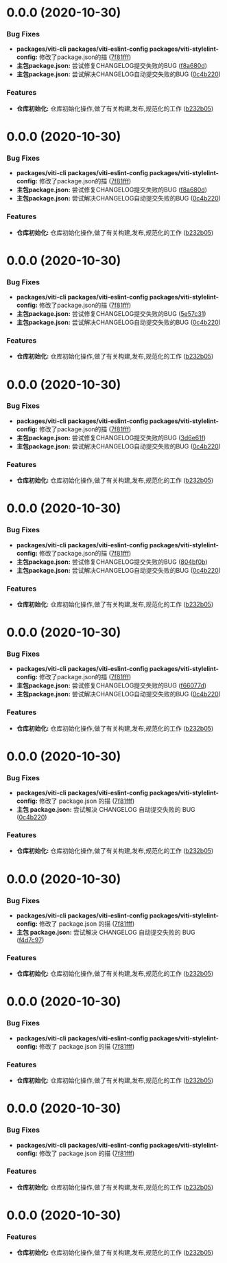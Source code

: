 # 0.0.0 (2020-10-30)


### Bug Fixes

* **packages/viti-cli packages/viti-eslint-config packages/viti-stylelint-config:** 修改了package.json的描 ([7f81fff](https://user/haoziqaq/viti-next/commits/7f81fff7c0e78c6ecc44afed70b1bcac950b4a5a))
* **主包package.json:** 尝试修复CHANGELOG提交失败的BUG ([f8a680d](https://user/haoziqaq/viti-next/commits/f8a680d4654726c1bf9fd8e922c492cb6dbd20df))
* **主包package.json:** 尝试解决CHANGELOG自动提交失败的BUG ([0c4b220](https://user/haoziqaq/viti-next/commits/0c4b220904a73206125f18b386e14bd9313be1aa))


### Features

* **仓库初始化:** 仓库初始化操作,做了有关构建,发布,规范化的工作 ([b232b05](https://user/haoziqaq/viti-next/commits/b232b05aa26221aad8ddd6256cd9a6b7cdb79d60))



# 0.0.0 (2020-10-30)


### Bug Fixes

* **packages/viti-cli packages/viti-eslint-config packages/viti-stylelint-config:** 修改了package.json的描 ([7f81fff](https://user/haoziqaq/viti-next/commits/7f81fff7c0e78c6ecc44afed70b1bcac950b4a5a))
* **主包package.json:** 尝试修复CHANGELOG提交失败的BUG ([f8a680d](https://user/haoziqaq/viti-next/commits/f8a680d4654726c1bf9fd8e922c492cb6dbd20df))
* **主包package.json:** 尝试解决CHANGELOG自动提交失败的BUG ([0c4b220](https://user/haoziqaq/viti-next/commits/0c4b220904a73206125f18b386e14bd9313be1aa))


### Features

* **仓库初始化:** 仓库初始化操作,做了有关构建,发布,规范化的工作 ([b232b05](https://user/haoziqaq/viti-next/commits/b232b05aa26221aad8ddd6256cd9a6b7cdb79d60))



# 0.0.0 (2020-10-30)


### Bug Fixes

* **packages/viti-cli packages/viti-eslint-config packages/viti-stylelint-config:** 修改了package.json的描 ([7f81fff](https://user/haoziqaq/viti-next/commits/7f81fff7c0e78c6ecc44afed70b1bcac950b4a5a))
* **主包package.json:** 尝试修复CHANGELOG提交失败的BUG ([5e57c31](https://user/haoziqaq/viti-next/commits/5e57c31b8008e27323f9ca6da003b0eae901db4d))
* **主包package.json:** 尝试解决CHANGELOG自动提交失败的BUG ([0c4b220](https://user/haoziqaq/viti-next/commits/0c4b220904a73206125f18b386e14bd9313be1aa))


### Features

* **仓库初始化:** 仓库初始化操作,做了有关构建,发布,规范化的工作 ([b232b05](https://user/haoziqaq/viti-next/commits/b232b05aa26221aad8ddd6256cd9a6b7cdb79d60))



# 0.0.0 (2020-10-30)


### Bug Fixes

* **packages/viti-cli packages/viti-eslint-config packages/viti-stylelint-config:** 修改了package.json的描 ([7f81fff](https://user/haoziqaq/viti-next/commits/7f81fff7c0e78c6ecc44afed70b1bcac950b4a5a))
* **主包package.json:** 尝试修复CHANGELOG提交失败的BUG ([3d6e61f](https://user/haoziqaq/viti-next/commits/3d6e61f3c6157c2ecc266cca3208e1c56e665af3))
* **主包package.json:** 尝试解决CHANGELOG自动提交失败的BUG ([0c4b220](https://user/haoziqaq/viti-next/commits/0c4b220904a73206125f18b386e14bd9313be1aa))


### Features

* **仓库初始化:** 仓库初始化操作,做了有关构建,发布,规范化的工作 ([b232b05](https://user/haoziqaq/viti-next/commits/b232b05aa26221aad8ddd6256cd9a6b7cdb79d60))



# 0.0.0 (2020-10-30)


### Bug Fixes

* **packages/viti-cli packages/viti-eslint-config packages/viti-stylelint-config:** 修改了package.json的描 ([7f81fff](https://user/haoziqaq/viti-next/commits/7f81fff7c0e78c6ecc44afed70b1bcac950b4a5a))
* **主包package.json:** 尝试修复CHANGELOG提交失败的BUG ([804bf0b](https://user/haoziqaq/viti-next/commits/804bf0bb2a5abaf0f682150a4ee76e8763188413))
* **主包package.json:** 尝试解决CHANGELOG自动提交失败的BUG ([0c4b220](https://user/haoziqaq/viti-next/commits/0c4b220904a73206125f18b386e14bd9313be1aa))


### Features

* **仓库初始化:** 仓库初始化操作,做了有关构建,发布,规范化的工作 ([b232b05](https://user/haoziqaq/viti-next/commits/b232b05aa26221aad8ddd6256cd9a6b7cdb79d60))



# 0.0.0 (2020-10-30)


### Bug Fixes

* **packages/viti-cli packages/viti-eslint-config packages/viti-stylelint-config:** 修改了package.json的描 ([7f81fff](https://user/haoziqaq/viti-next/commits/7f81fff7c0e78c6ecc44afed70b1bcac950b4a5a))
* **主包package.json:** 尝试修复CHANGELOG提交失败的BUG ([f66077d](https://user/haoziqaq/viti-next/commits/f66077dca029493f22c2ea69bfefc42245fb3406))
* **主包package.json:** 尝试解决CHANGELOG自动提交失败的BUG ([0c4b220](https://user/haoziqaq/viti-next/commits/0c4b220904a73206125f18b386e14bd9313be1aa))


### Features

* **仓库初始化:** 仓库初始化操作,做了有关构建,发布,规范化的工作 ([b232b05](https://user/haoziqaq/viti-next/commits/b232b05aa26221aad8ddd6256cd9a6b7cdb79d60))



# 0.0.0 (2020-10-30)

### Bug Fixes

- **packages/viti-cli packages/viti-eslint-config packages/viti-stylelint-config:** 修改了 package.json 的描 ([7f81fff](https://user/haoziqaq/viti-next/commits/7f81fff7c0e78c6ecc44afed70b1bcac950b4a5a))
- **主包 package.json:** 尝试解决 CHANGELOG 自动提交失败的 BUG ([0c4b220](https://user/haoziqaq/viti-next/commits/0c4b220904a73206125f18b386e14bd9313be1aa))

### Features

- **仓库初始化:** 仓库初始化操作,做了有关构建,发布,规范化的工作 ([b232b05](https://user/haoziqaq/viti-next/commits/b232b05aa26221aad8ddd6256cd9a6b7cdb79d60))

# 0.0.0 (2020-10-30)

### Bug Fixes

- **packages/viti-cli packages/viti-eslint-config packages/viti-stylelint-config:** 修改了 package.json 的描 ([7f81fff](https://user/haoziqaq/viti-next/commits/7f81fff7c0e78c6ecc44afed70b1bcac950b4a5a))
- **主包 package.json:** 尝试解决 CHANGELOG 自动提交失败的 BUG ([f4d7c97](https://user/haoziqaq/viti-next/commits/f4d7c976e9b7c6e086b8f28ac613100523c90ea6))

### Features

- **仓库初始化:** 仓库初始化操作,做了有关构建,发布,规范化的工作 ([b232b05](https://user/haoziqaq/viti-next/commits/b232b05aa26221aad8ddd6256cd9a6b7cdb79d60))

# 0.0.0 (2020-10-30)

### Bug Fixes

- **packages/viti-cli packages/viti-eslint-config packages/viti-stylelint-config:** 修改了 package.json 的描 ([7f81fff](https://user/haoziqaq/viti-next/commits/7f81fff7c0e78c6ecc44afed70b1bcac950b4a5a))

### Features

- **仓库初始化:** 仓库初始化操作,做了有关构建,发布,规范化的工作 ([b232b05](https://user/haoziqaq/viti-next/commits/b232b05aa26221aad8ddd6256cd9a6b7cdb79d60))

# 0.0.0 (2020-10-30)

### Bug Fixes

- **packages/viti-cli packages/viti-eslint-config packages/viti-stylelint-config:** 修改了 package.json 的描 ([7f81fff](https://user/haoziqaq/viti-next/commits/7f81fff7c0e78c6ecc44afed70b1bcac950b4a5a))

### Features

- **仓库初始化:** 仓库初始化操作,做了有关构建,发布,规范化的工作 ([b232b05](https://user/haoziqaq/viti-next/commits/b232b05aa26221aad8ddd6256cd9a6b7cdb79d60))

# 0.0.0 (2020-10-30)

### Features

- **仓库初始化:** 仓库初始化操作,做了有关构建,发布,规范化的工作 ([b232b05](https://user/haoziqaq/viti-next/commits/b232b05aa26221aad8ddd6256cd9a6b7cdb79d60))
